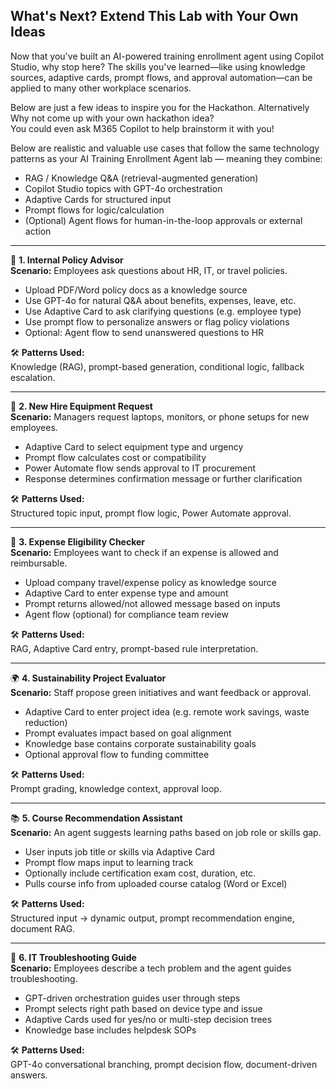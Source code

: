 ## What's Next? Extend This Lab with Your Own Ideas

Now that you've built an AI-powered training enrollment agent using Copilot Studio, why stop here? The skills you've learned—like using knowledge sources, adaptive cards, prompt flows, and approval automation—can be applied to many other workplace scenarios.

Below are just a few ideas to inspire you for the Hackathon. Alternatively Why not come up with your own hackathon idea?  
You could even ask M365 Copilot to help brainstorm it with you!  



Below are realistic and valuable use cases that follow the same technology patterns as your AI Training Enrollment Agent lab — meaning they combine:

- RAG / Knowledge Q&A (retrieval-augmented generation)
- Copilot Studio topics with GPT-4o orchestration
- Adaptive Cards for structured input
- Prompt flows for logic/calculation
- (Optional) Agent flows for human-in-the-loop approvals or external action

---

🧠 **1. Internal Policy Advisor**  
**Scenario:** Employees ask questions about HR, IT, or travel policies.

- Upload PDF/Word policy docs as a knowledge source  
- Use GPT-4o for natural Q&A about benefits, expenses, leave, etc.  
- Use Adaptive Card to ask clarifying questions (e.g. employee type)  
- Use prompt flow to personalize answers or flag policy violations  
- Optional: Agent flow to send unanswered questions to HR  

🛠️ **Patterns Used:**  
Knowledge (RAG), prompt-based generation, conditional logic, fallback escalation.

---

💼 **2. New Hire Equipment Request**  
**Scenario:** Managers request laptops, monitors, or phone setups for new employees.

- Adaptive Card to select equipment type and urgency  
- Prompt flow calculates cost or compatibility  
- Power Automate flow sends approval to IT procurement  
- Response determines confirmation message or further clarification  

🛠️ **Patterns Used:**  
Structured topic input, prompt flow logic, Power Automate approval.

---

🧾 **3. Expense Eligibility Checker**  
**Scenario:** Employees want to check if an expense is allowed and reimbursable.

- Upload company travel/expense policy as knowledge source  
- Adaptive Card to enter expense type and amount  
- Prompt returns allowed/not allowed message based on inputs  
- Agent flow (optional) for compliance team review  

🛠️ **Patterns Used:**  
RAG, Adaptive Card entry, prompt-based rule interpretation.

---

🌍 **4. Sustainability Project Evaluator**  
**Scenario:** Staff propose green initiatives and want feedback or approval.

- Adaptive Card to enter project idea (e.g. remote work savings, waste reduction)  
- Prompt evaluates impact based on goal alignment  
- Knowledge base contains corporate sustainability goals  
- Optional approval flow to funding committee  

🛠️ **Patterns Used:**  
Prompt grading, knowledge context, approval loop.

---

📚 **5. Course Recommendation Assistant**  
**Scenario:** An agent suggests learning paths based on job role or skills gap.

- User inputs job title or skills via Adaptive Card  
- Prompt flow maps input to learning track  
- Optionally include certification exam cost, duration, etc.  
- Pulls course info from uploaded course catalog (Word or Excel)  

🛠️ **Patterns Used:**  
Structured input → dynamic output, prompt recommendation engine, document RAG.

---

💬 **6. IT Troubleshooting Guide**  
**Scenario:** Employees describe a tech problem and the agent guides troubleshooting.

- GPT-driven orchestration guides user through steps  
- Prompt selects right path based on device type and issue  
- Adaptive Cards used for yes/no or multi-step decision trees  
- Knowledge base includes helpdesk SOPs  

🛠️ **Patterns Used:**  
GPT-4o conversational branching, prompt decision flow, document-driven answers.

